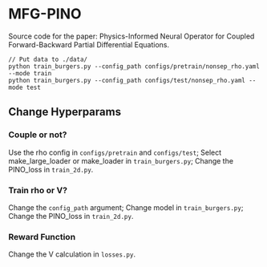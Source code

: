 # MFG-PINO

Source code for the paper: Physics-Informed Neural Operator for Coupled Forward-Backward Partial Differential Equations.

```
// Put data to ./data/
python train_burgers.py --config_path configs/pretrain/nonsep_rho.yaml --mode train
python train_burgers.py --config_path configs/test/nonsep_rho.yaml --mode test
```

## Change Hyperparams

### Couple or not?

Use the rho config in `configs/pretrain` and `configs/test`;
Select make_large_loader or make_loader in `train_burgers.py`;
Change the PINO_loss in `train_2d.py`.

### Train rho or V?

Change the `config_path` argument;
Change model in `train_burgers.py`;
Change the PINO_loss in `train_2d.py`.

### Reward Function

Change the V calculation in `losses.py`.
